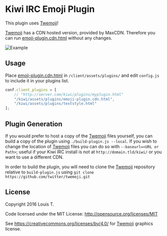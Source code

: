 # Kiwi IRC Emoji Plugin

This plugin uses [Twemoji]!

[Twemoji] has a CDN hosted version, provided by MaxCDN.
Therefore you can run [emoji-plugin.cdn.html](emoji-plugin.cdn.html) without any changes.

![Example](https://github.com/LouisT/KiwiIRC-Emoji/blob/master/assets/kiwiirc-emojis-plugin.gif)

Usage
-
Place [emoji-plugin.cdn.html](emoji-plugin.cdn.html) in `/client/assets/plugins/` and edit `config.js` to include it in your plugins list.

```javascript
conf.client_plugins = [
    // "http://server.com/kiwi/plugins/myplugin.html"
    "/kiwi/assets/plugins/emoji-plugin.cdn.html",
    "/kiwi/assets/plugins/textstyle.html"
];
```

Plugin Generation
-
If you would prefer to host a copy of the [Twemoji] files yourself, you can build a copy of the plugin using `./build-plugin.js --local`. If you wish to change the location of [Twemoji] files you can do so with `--baseurl=<URL or Path>`; useful if your Kiwi IRC install is not at `http://domain.tld/kiwi/` or you want to use a different CDN.

In order to build the plugin, you will need to clone the [Twemoji] repository relative to `build-plugin.js` using `git clone https://github.com/twitter/twemoji.git`

License
-
Copyright 2016 Louis T.

Code licensed under the MIT License: http://opensource.org/licenses/MIT

See https://creativecommons.org/licenses/by/4.0/ for [Twemoji] graphics license.


[Twemoji]: https://github.com/twitter/twemoji
